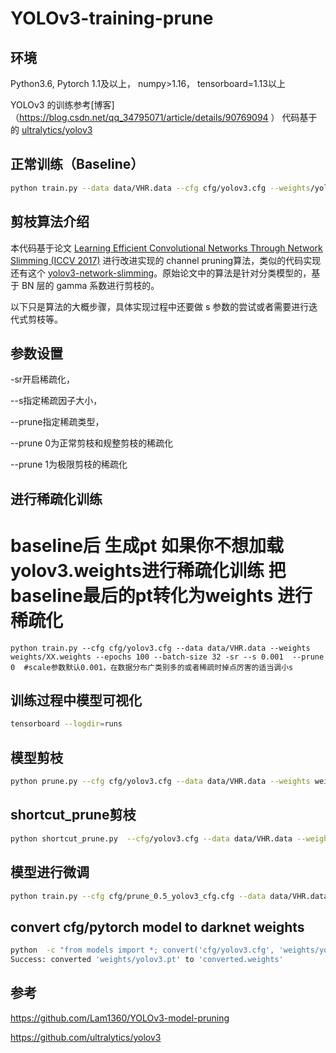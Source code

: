 # YOLOv3-training-prune

## 环境

Python3.6, 
Pytorch 1.1及以上，
numpy>1.16，
tensorboard=1.13以上

YOLOv3 的训练参考[博客]（https://blog.csdn.net/qq_34795071/article/details/90769094  ） 代码基于的 [ultralytics/yolov3](https://github.com/ultralytics/yolov3)


## 正常训练（Baseline）

```bash
python train.py --data data/VHR.data --cfg cfg/yolov3.cfg --weights/yolov3.weights --epochs 100 --batch-size 32 #后面的epochs自行更改 直接加载weights可以更好的收敛
```

## 剪枝算法介绍

本代码基于论文 [Learning Efficient Convolutional Networks Through Network Slimming (ICCV 2017)](http://openaccess.thecvf.com/content_iccv_2017/html/Liu_Learning_Efficient_Convolutional_ICCV_2017_paper.html) 进行改进实现的 channel pruning算法，类似的代码实现还有这个 [yolov3-network-slimming](https://github.com/talebolano/yolov3-network-slimming)。原始论文中的算法是针对分类模型的，基于 BN 层的 gamma 系数进行剪枝的。

以下只是算法的大概步骤，具体实现过程中还要做 s 参数的尝试或者需要进行迭代式剪枝等。

## 参数设置

-sr开启稀疏化，

--s指定稀疏因子大小，

--prune指定稀疏类型，

--prune 0为正常剪枝和规整剪枝的稀疏化

--prune 1为极限剪枝的稀疏化

## 进行稀疏化训练
# baseline后  生成pt  如果你不想加载yolov3.weights进行稀疏化训练   把baseline最后的pt转化为weights  进行稀疏化

```bashpython 
python train.py --cfg cfg/yolov3.cfg --data data/VHR.data --weights weights/XX.weights --epochs 100 --batch-size 32 -sr --s 0.001  --prune 0  #scale参数默认0.001，在数据分布广类别多的或者稀疏时掉点厉害的适当调小s
```
## 训练过程中模型可视化
```bash
tensorboard --logdir=runs 
```
##  模型剪枝
```bash
python prune.py --cfg cfg/yolov3.cfg --data data/VHR.data --weights weights/last.pt --percent 0.5
```
## shortcut_prune剪枝
```bash
python shortcut_prune.py  --cfg/yolov3.cfg --data data/VHR.data --weights weights/last.pt --percent 0.5
```
##  模型进行微调
 ```bash
 python train.py --cfg cfg/prune_0.5_yolov3_cfg.cfg --data data/VHR.data --weights weights/prune_0.5_last.weights --epochs 100 --batch-size 32
```
## convert cfg/pytorch model to darknet weights
```bash
python  -c "from models import *; convert('cfg/yolov3.cfg', 'weights/yolov3.pt')"
Success: converted 'weights/yolov3.pt' to 'converted.weights'
```
## 参考
https://github.com/Lam1360/YOLOv3-model-pruning

https://github.com/ultralytics/yolov3
